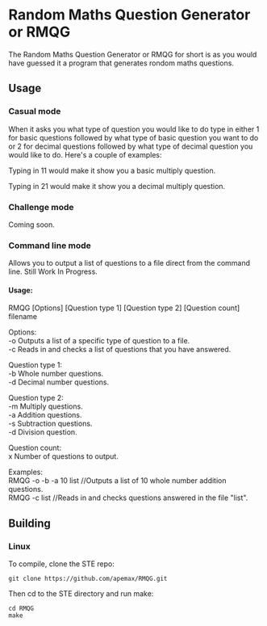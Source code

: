 # Random Maths Question Generator or RMQG

The Random Maths Question Generator or RMQG for short is as you would have guessed it a program that generates rondom maths questions.

## Usage

### Casual mode

When it asks you what type of question you would like to do type in either 1 for basic questions followed by what type of basic question you want to do or 2 for decimal questions followed by what type of decimal question you would like to do. Here's a couple of examples:

Typing in 11 would make it show you a basic multiply question.

Typing in 21 would make it show you a decimal multiply question.

### Challenge mode

Coming soon.

### Command line mode

Allows you to output a list of questions to a file direct from the command line. Still Work In Progress.

#### Usage:

RMQG [Options] [Question type 1] [Question type 2] [Question count] filename

Options:\
-o   Outputs a list of a specific type of question to a file.\
-c   Reads in and checks a list of questions that you have answered.

Question type 1:\
-b   Whole number questions.\
-d   Decimal number questions.

Question type 2:\
-m   Multiply questions.\
-a   Addition questions.\
-s   Subtraction questions.\
-d   Division question.

Question count:\
x   Number of questions to output.

Examples:\
RMQG -o -b -a 10 list //Outputs a list of 10 whole number addition questions.\
RMQG -c list //Reads in and checks questions answered in the file "list".

## Building

### Linux

To compile, clone the STE repo:

~~~
git clone https://github.com/apemax/RMQG.git
~~~

Then cd to the STE directory and run make:

~~~
cd RMQG
make
~~~
